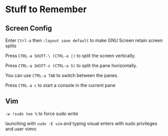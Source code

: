 # Stuff to Remember


Screen Config
-------------
Enter
`Ctrl-a` then `:layout save default`
to make GNU Screen retain screen splits

Press `CTRL-a SHIFT-\ (CTRL-a |)` to split the screen vertically.

Press `CTRL-a SHIFT-s (CTRL-a S)` to split the pane horizontally.

You can use `CTRL-a TAB` to switch between the panes.

Press `CTRL-a c` to start a console in the current pane



Vim
---
`:w !sudo tee %`  to force sudo write

launching with `sudo -E vim` and typing visual enters with sudo privileges and user vimrc
